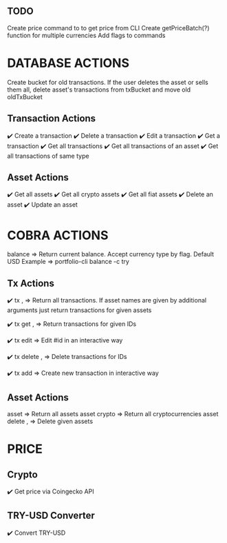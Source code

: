 ## TODO

Create price command to to get price from CLI
Create getPriceBatch(?) function for multiple currencies
Add flags to commands

# DATABASE ACTIONS

Create bucket for old transactions. If the user deletes the asset or sells them all, delete asset's transactions from txBucket and move old oldTxBucket

## Transaction Actions

✔️ Create a transaction
✔️ Delete a transaction
✔️ Edit a transaction
✔️ Get a transaction
✔️ Get all transactions
✔️ Get all transactions of an asset
✔️ Get all transactions of same type

## Asset Actions

✔️ Get all assets
✔️ Get all crypto assets
✔️ Get all fiat assets
✔️ Delete an asset
✔️ Update an asset

# COBRA ACTIONS

balance => Return current balance. Accept currency type by flag. Default USD
Example => portfolio-cli balance -c try

## Tx Actions

✔️ tx <asset1>, <asset2> => Return all transactions. If asset names are given by additional arguments just return transactions for given assets

✔️ tx get <id>, <id2> => Return transactions for given IDs

✔️ tx edit <id> => Edit #id in an interactive way

✔️ tx delete <id>, <id2> => Delete transactions for IDs

✔️ tx add => Create new transaction in interactive way

## Asset Actions

asset => Return all assets
asset crypto => Return all cryptocurrencies
asset delete <asset>, <asset1> => Delete given assets

# PRICE

## Crypto

✔️ Get price via Coingecko API

## TRY-USD Converter

✔️ Convert TRY-USD
